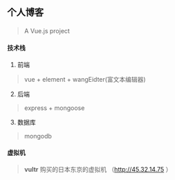 ## <p aglin="center">个人博客</p>

> A Vue.js project

#### 技术栈

1. 前端
  > vue + element + wangEidter(富文本编辑器)

2. 后端
  > express + mongoose

3. 数据库
  > mongodb
  
#### 虚拟机
> **vultr**  购买的日本东京的虚拟机 （http://45.32.14.75 ）
